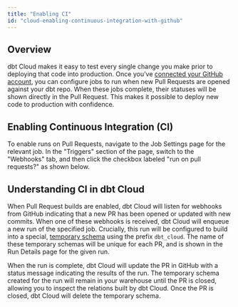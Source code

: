 ```yaml
---
title: "Enabling CI"
id: "cloud-enabling-continuous-integration-with-github"
---
```


## Overview

dbt Cloud makes it easy to test every single change you make prior to deploying that code into production. Once you've [connected your GitHub account](cloud-installing-the-github-application), you can configure jobs to run when new Pull Requests are opened against your dbt repo. When these jobs complete, their statuses will be shown directly in the Pull Request. This makes it possible to deploy new code to production with confidence.

<Lightbox src="/img/docs/dbt-cloud/using-dbt-cloud/09c886f-Screen_Shot_2019-02-08_at_4.54.41_PM.png" title="The green checkmark means this PR is ready to be merged. The 'details' link shown here will navigate you to the relevant run in dbt Cloud."/>

## Enabling Continuous Integration (CI)

To enable runs on Pull Requests, navigate to the Job Settings page for the relevant job. In the "Triggers" section of the page, switch to the "Webhooks" tab, and then click the checkbox labeled "run on pull requests?" as shown below.

<Lightbox src="/img/docs/dbt-cloud/using-dbt-cloud/61536c9-Screen_Shot_2019-02-08_at_9.46.29_PM.png" title=""/>


## Understanding CI in dbt Cloud

When Pull Request builds are enabled, dbt Cloud will listen for webhooks from GitHub indicating that a new PR has been opened or updated with new commits. When one of these webhooks is received, dbt Cloud will enqueue a new run of the specified job. Crucially, this run will be configured to build into a special, [temporary schema](building-models/using-custom-schemas) using the prefix `dbt_cloud`. The name of these temporary schemas will be unique for each PR, and is shown in the Run Details page for the given run.

<Lightbox src="/img/docs/dbt-cloud/using-dbt-cloud/using_ci_dbt_cloud.png" title="Viewing the temporary schema name for a run triggered by a PR"/>

When the run is complete, dbt Cloud will update the PR in GitHub with a status message indicating the results of the run. The temporary schema created for the run will remain in your warehouse until the PR is closed, allowing you to inspect the relations built by dbt Cloud. Once the PR is closed, dbt Cloud will delete the temporary schema.
